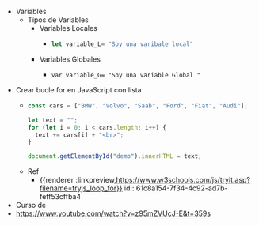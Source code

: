 - Variables
	- Tipos de Variables
		- Variables Locales
			- ```js
			  let variable_L= "Soy una varibale local"
			  ```
		- Variables Globales
			- ```Js
			  var variable_G= "Soy una variable Global "
			  ```
- Crear bucle for en JavaScript con lista
	- ```js
	  const cars = ["BMW", "Volvo", "Saab", "Ford", "Fiat", "Audi"];
	  
	  let text = "";
	  for (let i = 0; i < cars.length; i++) {
	    text += cars[i] + "<br>";
	  }
	  
	  document.getElementById("demo").innerHTML = text;
	  ```
	- Ref
		- {{renderer :linkpreview,https://www.w3schools.com/js/tryit.asp?filename=tryjs_loop_for}}
		  id:: 61c8a154-7f34-4c92-ad7b-feff53cffba4
- Curso de
- https://www.youtube.com/watch?v=z95mZVUcJ-E&t=359s